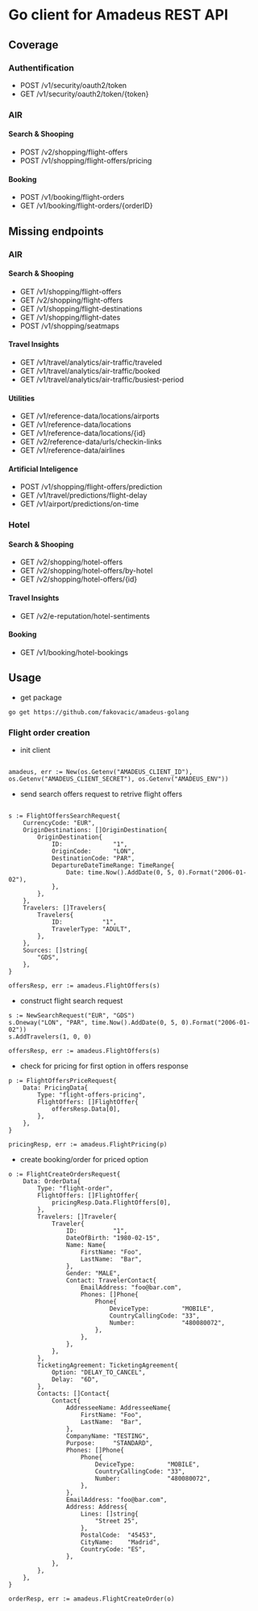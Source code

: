 # Go client for Amadeus REST API

## Coverage

### Authentification

 * POST /v1/security/oauth2/token
 * GET /v1/security/oauth2/token/{token}

### AIR

#### Search & Shooping

 * POST /v2/shopping/flight-offers
 * POST /v1/shopping/flight-offers/pricing

#### Booking

 * POST /v1/booking/flight-orders
 * GET /v1/booking/flight-orders/{orderID}

## Missing endpoints

### AIR

#### Search & Shooping

 * GET /v1/shopping/flight-offers
 * GET /v2/shopping/flight-offers
 * GET /v1/shopping/flight-destinations
 * GET /v1/shopping/flight-dates
 * POST /v1/shopping/seatmaps

#### Travel Insights

 * GET /v1/travel/analytics/air-traffic/traveled
 * GET /v1/travel/analytics/air-traffic/booked
 * GET /v1/travel/analytics/air-traffic/busiest-period

#### Utilities

 * GET /v1/reference-data/locations/airports
 * GET /v1/reference-data/locations
 * GET /v1/reference-data/locations/{id}
 * GET /v2/reference-data/urls/checkin-links
 * GET /v1/reference-data/airlines

#### Artificial Inteligence

 * POST /v1/shopping/flight-offers/prediction
 * GET /v1/travel/predictions/flight-delay
 * GET /v1/airport/predictions/on-time


### Hotel

#### Search & Shooping

 * GET /v2/shopping/hotel-offers
 * GET /v2/shopping/hotel-offers/by-hotel
 * GET /v2/shopping/hotel-offers/{id}

#### Travel Insights

 * GET /v2/e-reputation/hotel-sentiments

#### Booking

 * GET /v1/booking/hotel-bookings


## Usage

- get package 

```
go get https://github.com/fakovacic/amadeus-golang
```

### Flight order creation

- init client

```

amadeus, err := New(os.Getenv("AMADEUS_CLIENT_ID"), os.Getenv("AMADEUS_CLIENT_SECRET"), os.Getenv("AMADEUS_ENV"))

```

- send search offers request to retrive flight offers

```

s := FlightOffersSearchRequest{
    CurrencyCode: "EUR",
    OriginDestinations: []OriginDestination{
        OriginDestination{
            ID:              "1",
            OriginCode:      "LON",
            DestinationCode: "PAR",
            DepartureDateTimeRange: TimeRange{
                Date: time.Now().AddDate(0, 5, 0).Format("2006-01-02"),
            },
        },
    },
    Travelers: []Travelers{
        Travelers{
            ID:           "1",
            TravelerType: "ADULT",
        },
    },
    Sources: []string{
        "GDS",
    },
}

offersResp, err := amadeus.FlightOffers(s)
```

- construct flight search request

```
s := NewSearchRequest("EUR", "GDS")
s.Oneway("LON", "PAR", time.Now().AddDate(0, 5, 0).Format("2006-01-02"))
s.AddTravelers(1, 0, 0)

offersResp, err := amadeus.FlightOffers(s)
```

- check for pricing for first option in offers response


```
p := FlightOffersPriceRequest{
    Data: PricingData{
        Type: "flight-offers-pricing",
        FlightOffers: []FlightOffer{
            offersResp.Data[0],
        },
    },
}

pricingResp, err := amadeus.FlightPricing(p)
```

- create booking/order for priced option

```
o := FlightCreateOrdersRequest{
    Data: OrderData{
        Type: "flight-order",
        FlightOffers: []FlightOffer{
            pricingResp.Data.FlightOffers[0],
        },
        Travelers: []Traveler{
            Traveler{
                ID:          "1",
                DateOfBirth: "1980-02-15",
                Name: Name{
                    FirstName: "Foo",
                    LastName:  "Bar",
                },
                Gender: "MALE",
                Contact: TravelerContact{
                    EmailAddress: "foo@bar.com",
                    Phones: []Phone{
                        Phone{
                            DeviceType:         "MOBILE",
                            CountryCallingCode: "33",
                            Number:             "480080072",
                        },
                    },
                },
            },
        },
        TicketingAgreement: TicketingAgreement{
            Option: "DELAY_TO_CANCEL",
            Delay:  "6D",
        },
        Contacts: []Contact{
            Contact{
                AddresseeName: AddresseeName{
                    FirstName: "Foo",
                    LastName:  "Bar",
                },
                CompanyName: "TESTING",
                Purpose:     "STANDARD",
                Phones: []Phone{
                    Phone{
                        DeviceType:         "MOBILE",
                        CountryCallingCode: "33",
                        Number:             "480080072",
                    },
                },
                EmailAddress: "foo@bar.com",
                Address: Address{
                    Lines: []string{
                        "Street 25",
                    },
                    PostalCode:  "45453",
                    CityName:    "Madrid",
                    CountryCode: "ES",
                },
            },
        },
    },
}

orderResp, err := amadeus.FlightCreateOrder(o)

```



